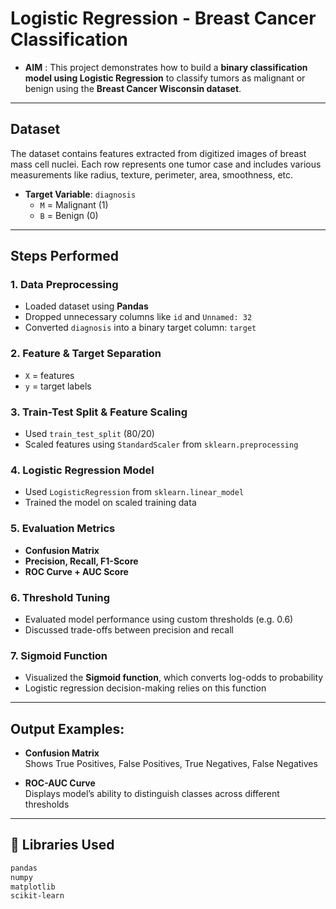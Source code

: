 # Logistic Regression - Breast Cancer Classification

- **AIM** : This project demonstrates how to build a **binary classification model using Logistic Regression** to classify tumors as malignant or benign using the **Breast Cancer Wisconsin dataset**.

---

## Dataset

The dataset contains features extracted from digitized images of breast mass cell nuclei. Each row represents one tumor case and includes various measurements like radius, texture, perimeter, area, smoothness, etc.

- **Target Variable**: `diagnosis`  
  - `M` = Malignant (1)  
  - `B` = Benign (0)

---

## Steps Performed

### 1. Data Preprocessing
- Loaded dataset using **Pandas**
- Dropped unnecessary columns like `id` and `Unnamed: 32`
- Converted `diagnosis` into a binary target column: `target`

### 2. Feature & Target Separation
- `X` = features  
- `y` = target labels

### 3. Train-Test Split & Feature Scaling
- Used `train_test_split` (80/20)
- Scaled features using `StandardScaler` from `sklearn.preprocessing`

### 4. Logistic Regression Model
- Used `LogisticRegression` from `sklearn.linear_model`
- Trained the model on scaled training data

### 5. Evaluation Metrics
- **Confusion Matrix**
- **Precision, Recall, F1-Score**
- **ROC Curve + AUC Score**

### 6. Threshold Tuning
- Evaluated model performance using custom thresholds (e.g. 0.6)
- Discussed trade-offs between precision and recall

### 7. Sigmoid Function
- Visualized the **Sigmoid function**, which converts log-odds to probability
- Logistic regression decision-making relies on this function

---

## Output Examples:

- **Confusion Matrix**  
  Shows True Positives, False Positives, True Negatives, False Negatives

- **ROC-AUC Curve**  
  Displays model’s ability to distinguish classes across different thresholds

---

## 🧰 Libraries Used

```bash
pandas
numpy
matplotlib
scikit-learn
